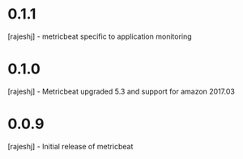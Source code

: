 # 0.1.1
[rajeshj] - metricbeat specific to application monitoring
# 0.1.0
[rajeshj] - Metricbeat upgraded 5.3 and support for amazon 2017.03
# 0.0.9
[rajeshj] - Initial release of metricbeat
